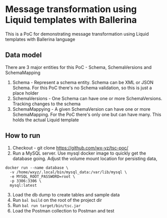 # Message transformation using Liquid templates with Ballerina

This is a PoC for demonstrating message transformation using Liquid templates with Ballerina language

## Data model

There are 3 major entities for this PoC - Schema, SchemaVersions and SchemaMapping
1. Schema - Represent a schema entity. Schema can be XML or JSON Schema. For this PoC there's no Schema validation, so this is just a place holder
2. SchemaVersions - One Schema can have one or more SchemaVersions. Tracking changes to the schema
3. SchemaMappying - A given SchemaVersion can have one or more SchemaMapping. For the PoC there's only one but can have many. This holds the actual Liquid template

## How to run

1. Checkout - git clone https://github.com/wx-yz/tsc-poc/
2. Run a MySQL server. Use mysql docker image to quickly get the database going. Adjust the volume mount location for persisting data, 
```
docker run --name database \
  -v /home/wxyz/.local/bin/mysql_data:/var/lib/mysql \
  -e MYSQL_ROOT_PASSWORD=root \
  -p 3306:3306 \
  mysql:latest
  ```
3. Load the db dump to create tables and sample data
4. Run `bal build` on the root of the project dir
5. Run `bal run target/bin/tsc.jar`
6. Load the Postman collection to Postman and test

